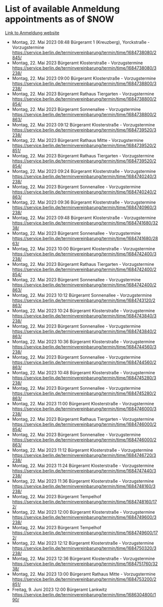 # List of available Anmeldung appointments as of $NOW
[Link to Anmeldung website](https://service.berlin.de/terminvereinbarung/termin/tag.php?termin=1&anliegen[]=120686&dienstleisterlist=122210,122217,327316,122219,327312,122227,327314,122231,327346,122243,327348,122254,122252,329742,122260,329745,122262,329748,122271,327278,122273,327274,122277,327276,330436,122280,327294,122282,327290,122284,327292,122291,327270,122285,327266,122286,327264,122296,327268,150230,329760,122297,327286,122294,327284,122312,329763,122314,329775,122304,327330,122311,327334,122309,327332,317869,122281,327352,122279,329772,122283,122276,327324,122274,327326,122267,329766,122246,327318,122251,327320,122257,327322,122208,327298,122226,327300&herkunft=http%3A%2F%2Fservice.berlin.de%2Fdienstleistung%2F120686%2F)
- Montag, 22. Mai 2023 08:48 Bürgeramt 1 (Kreuzberg), Yorckstraße - Vorzugstermine https://service.berlin.de/terminvereinbarung/termin/time/1684738080/2845/
- Montag, 22. Mai 2023  Bürgeramt Klosterstraße - Vorzugstermine https://service.berlin.de/terminvereinbarung/termin/time/1684738080/3238/
- Montag, 22. Mai 2023 09:00 Bürgeramt Klosterstraße - Vorzugstermine https://service.berlin.de/terminvereinbarung/termin/time/1684738800/3238/
- Montag, 22. Mai 2023  Bürgeramt Rathaus Tiergarten - Vorzugstermine https://service.berlin.de/terminvereinbarung/termin/time/1684738800/2854/
- Montag, 22. Mai 2023  Bürgeramt Sonnenallee - Vorzugstermine https://service.berlin.de/terminvereinbarung/termin/time/1684738800/2863/
- Montag, 22. Mai 2023 09:12 Bürgeramt Klosterstraße - Vorzugstermine https://service.berlin.de/terminvereinbarung/termin/time/1684739520/3238/
- Montag, 22. Mai 2023  Bürgeramt Rathaus Mitte - Vorzugstermine https://service.berlin.de/terminvereinbarung/termin/time/1684739520/2851/
- Montag, 22. Mai 2023  Bürgeramt Rathaus Tiergarten - Vorzugstermine https://service.berlin.de/terminvereinbarung/termin/time/1684739520/2854/
- Montag, 22. Mai 2023 09:24 Bürgeramt Klosterstraße - Vorzugstermine https://service.berlin.de/terminvereinbarung/termin/time/1684740240/3238/
- Montag, 22. Mai 2023  Bürgeramt Sonnenallee - Vorzugstermine https://service.berlin.de/terminvereinbarung/termin/time/1684740240/2863/
- Montag, 22. Mai 2023 09:36 Bürgeramt Klosterstraße - Vorzugstermine https://service.berlin.de/terminvereinbarung/termin/time/1684740960/3238/
- Montag, 22. Mai 2023 09:48 Bürgeramt Klosterstraße - Vorzugstermine https://service.berlin.de/terminvereinbarung/termin/time/1684741680/3238/
- Montag, 22. Mai 2023  Bürgeramt Sonnenallee - Vorzugstermine https://service.berlin.de/terminvereinbarung/termin/time/1684741680/2863/
- Montag, 22. Mai 2023 10:00 Bürgeramt Klosterstraße - Vorzugstermine https://service.berlin.de/terminvereinbarung/termin/time/1684742400/3238/
- Montag, 22. Mai 2023  Bürgeramt Rathaus Tiergarten - Vorzugstermine https://service.berlin.de/terminvereinbarung/termin/time/1684742400/2854/
- Montag, 22. Mai 2023  Bürgeramt Sonnenallee - Vorzugstermine https://service.berlin.de/terminvereinbarung/termin/time/1684742400/2863/
- Montag, 22. Mai 2023 10:12 Bürgeramt Sonnenallee - Vorzugstermine https://service.berlin.de/terminvereinbarung/termin/time/1684743120/2863/
- Montag, 22. Mai 2023 10:24 Bürgeramt Klosterstraße - Vorzugstermine https://service.berlin.de/terminvereinbarung/termin/time/1684743840/3238/
- Montag, 22. Mai 2023  Bürgeramt Sonnenallee - Vorzugstermine https://service.berlin.de/terminvereinbarung/termin/time/1684743840/2863/
- Montag, 22. Mai 2023 10:36 Bürgeramt Klosterstraße - Vorzugstermine https://service.berlin.de/terminvereinbarung/termin/time/1684744560/3238/
- Montag, 22. Mai 2023  Bürgeramt Sonnenallee - Vorzugstermine https://service.berlin.de/terminvereinbarung/termin/time/1684744560/2863/
- Montag, 22. Mai 2023 10:48 Bürgeramt Klosterstraße - Vorzugstermine https://service.berlin.de/terminvereinbarung/termin/time/1684745280/3238/
- Montag, 22. Mai 2023  Bürgeramt Sonnenallee - Vorzugstermine https://service.berlin.de/terminvereinbarung/termin/time/1684745280/2863/
- Montag, 22. Mai 2023 11:00 Bürgeramt Klosterstraße - Vorzugstermine https://service.berlin.de/terminvereinbarung/termin/time/1684746000/3238/
- Montag, 22. Mai 2023  Bürgeramt Rathaus Tiergarten - Vorzugstermine https://service.berlin.de/terminvereinbarung/termin/time/1684746000/2854/
- Montag, 22. Mai 2023  Bürgeramt Sonnenallee - Vorzugstermine https://service.berlin.de/terminvereinbarung/termin/time/1684746000/2863/
- Montag, 22. Mai 2023 11:12 Bürgeramt Klosterstraße - Vorzugstermine https://service.berlin.de/terminvereinbarung/termin/time/1684746720/3238/
- Montag, 22. Mai 2023 11:24 Bürgeramt Klosterstraße - Vorzugstermine https://service.berlin.de/terminvereinbarung/termin/time/1684747440/3238/
- Montag, 22. Mai 2023 11:36 Bürgeramt Klosterstraße - Vorzugstermine https://service.berlin.de/terminvereinbarung/termin/time/1684748160/3238/
- Montag, 22. Mai 2023  Bürgeramt Tempelhof https://service.berlin.de/terminvereinbarung/termin/time/1684748160/172/
- Montag, 22. Mai 2023 12:00 Bürgeramt Klosterstraße - Vorzugstermine https://service.berlin.de/terminvereinbarung/termin/time/1684749600/3238/
- Montag, 22. Mai 2023  Bürgeramt Tempelhof https://service.berlin.de/terminvereinbarung/termin/time/1684749600/172/
- Montag, 22. Mai 2023 12:12 Bürgeramt Klosterstraße - Vorzugstermine https://service.berlin.de/terminvereinbarung/termin/time/1684750320/3238/
- Montag, 22. Mai 2023 12:36 Bürgeramt Klosterstraße - Vorzugstermine https://service.berlin.de/terminvereinbarung/termin/time/1684751760/3238/
- Montag, 22. Mai 2023 13:00 Bürgeramt Rathaus Mitte - Vorzugstermine https://service.berlin.de/terminvereinbarung/termin/time/1684753200/2851/
- Freitag, 9. Juni 2023 12:00 Bürgeramt Lankwitz https://service.berlin.de/terminvereinbarung/termin/time/1686304800/190/

